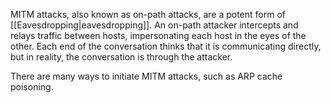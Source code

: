MITM attacks, also known as on-path attacks, are a potent form of [[Eavesdropping|eavesdropping]]. An on-path attacker intercepts and relays traffic between hosts, impersonating each host in the eyes of the other. Each end of the conversation thinks that it is communicating directly, but in reality, the conversation is through the attacker.

There are many ways to initiate MITM attacks, such as ARP cache poisoning.